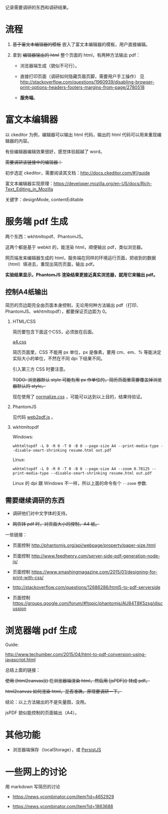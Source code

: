 记录需要调研的东西和调研结果。

流程
====

1.  <s>基于富文本编辑器的模板</s> 嵌入了富文本编辑器的模板，用户直接编辑。

2.  拿到 <s>编辑器输出的 html</s> 整个页面的 html，有两种方法输出 pdf：

    -   浏览器端生成（貌似不可行）。

    -   直接打印页面（调研如何隐藏页眉页脚，需要用户手工操作）
        见 <http://stackoverflow.com/questions/1960939/disabling-browser-print-options-headers-footers-margins-from-page/2780518>

    -   **服务端**。

富文本编辑器
============

以 ckeditor 为例，编辑器可以输出 html 代码，输出的 html
代码可以用来重现编辑器的内容。

有些编辑器编辑效果很好，感觉体验超越了 word。

<s>
需要调研该链接中的编辑器：<https://github.com/iDoRecall/comparisons/blob/master/JavaScript-WYSIWYG-editors.md>
</s>

初步选定 ckeditor，需要阅读其文档：<http://docs.ckeditor.com/#!/guide>

富文本编辑器实现原理：<https://developer.mozilla.org/en-US/docs/Rich-Text_Editing_in_Mozilla>

关键字：designMode, contentEditable

服务端 pdf 生成
===============

两个东西：wkhtmltopdf、PhantomJS。

这两个都是基于 webkit 的，能渲染 html，顺便输出 pdf，类似浏览器。

网页端发来编辑器生成的
html，服务端在同样的环境运行页面，把收到的数据（html）填进去，重现出简历页面，输出
pdf。

**实验结果显示，PhantomJS 渲染结果更接近真实浏览器，就用它来输出 pdf。**

## 控制A4纸输出

简历的页边距完全由页面本身控制，无论用何种方法输出 pdf（打印、PhantomJS、wkhtmltopdf），都要保证页边距为 0。

1.  HTML/CSS

    简历要包含下面这个CSS，必须放在后面。
    
    [a4.css](<../webcv/static/webcv/a4.css>)
    
    简历页面里，CSS 不能用 px 单位，px 是像素，要用 cm、em、% 等能决定实际大小的单位，不然在不同 dpi 下结果不同。
    
    引入第三方 CSS 时要注意。
    
    <s>TODO: 浏览器默认 style 可能有用 px 作单位的，简历页面里需要覆盖掉浏览器默认的 style。</s>
    
    现在使用了 [normalize.css](https://necolas.github.io/normalize.css/) ，可能可以达到以上目的，结果待验证。
 
2.  PhantomJS

    见代码 [web2pdf.js](<../pdf_conv/web2pdf.js>) 。

3.  wkhtmltopdf

    Windows:
    
    `wkhtmltopdf -L 0 -R 0 -T 0 -B 0 --page-size A4 --print-media-type --disable-smart-shrinking resume.html out.pdf`

    Linux:
    
    `wkhtmltopdf -L 0 -R 0 -T 0 -B 0 --page-size A4 --zoom 0.78125 --print-media-type --disable-smart-shrinking resume.html out.pdf`

    Linux 的 dpi 跟 Windows 不一样，所以上面的命令有个 `--zoom` 参数.

## 需要继续调研的东西

-   调研他们对中文字体的支持。

-   <s>网页转 pdf 时，对页面大小的控制，A4 纸。</s>

一些链接：

-   页面控制 <http://phantomjs.org/api/webpage/property/paper-size.html>

-   页面控制 <http://www.feedhenry.com/server-side-pdf-generation-node-js/>

-   页面控制 <https://www.smashingmagazine.com/2015/01/designing-for-print-with-css/>

-   <http://stackoverflow.com/questions/12686286/html5-to-pdf-serverside>

-   页面控制
    <https://groups.google.com/forum/#!topic/phantomjs/AU84T8K5zsg/discussion>

浏览器端 pdf 生成
=================

Guide:

<http://www.techumber.com/2015/04/html-to-pdf-conversion-using-javascript.html>

总结上面的链接：

<s>
使用 [html2canvas](<http://html2canvas.hertzen.com/>) 在浏览器端渲染
html，然后用 [jsPDF](<http://html2canvas.hertzen.com/>) 转成 pdf。

html2canvas 如何渲染 html，是否准确，原理要调研一下。
</s>

结论：以上方法输出的不是矢量图，没用。

jsPDF 貌似能控制的页面输出（A4）。

其他功能
========

-   浏览器端保存（localStorage），或 [PersistJS](https://github.com/jeremydurham/persist-js)

一些网上的讨论
==============

用 markdown 写简历的讨论

-   <https://news.ycombinator.com/item?id=4652929>

-   <https://news.ycombinator.com/item?id=1863688>
